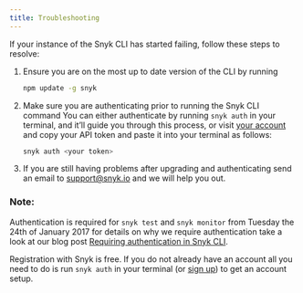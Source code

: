 ```yaml
---
title: Troubleshooting
---
```


If your instance of the Snyk CLI has started failing, follow these steps to resolve:

1. Ensure you are on the most up to date version of the CLI by running

   ```bash
   npm update -g snyk
   ```
2. Make sure you are authenticating prior to running the Snyk CLI command
   You can either authenticate by running `snyk auth` in your terminal, and it’ll guide you through this process, or visit [your account](https://snyk.io/account) and copy your API token and paste it into your terminal as follows:

   ```bash
   snyk auth <your token>
   ```

3. If you are still having problems after upgrading and authenticating send an email to [support@snyk.io](mailto:support@snyk.io) and we will help you out.

### Note:

Authentication is required for `snyk test` and `snyk monitor` from Tuesday the 24th of January 2017 for details on why we require authentication take a look at our blog post [Requiring authentication in Snyk CLI](https://snyk.io/blog/requiring-authentication/).

Registration with Snyk is free. If you do not already have an account all you need to do is run `snyk auth` in your terminal (or [sign up](https://snyk.io/signup)) to get an account setup.
